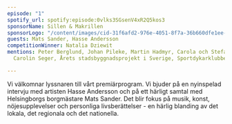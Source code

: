 ```yaml
---
episode: "1"
spotify_url: spotify:episode:0vlks3SGsenV4xR2Q5kos3
sponsorName: Sillen & Makrillen
sponsorLogo: "/content/images/cid-31f6afd2-976e-4051-8f7a-36b660dfe1ee-1.jpg"
guests: Mats Sander, Hasse Andersson
competitionWinner: Natalia Dziewit
mentions: Peter Berglund, Johan Pileke, Martin Hadmyr, Carola och Stefan Jarnung,
  Carolin Seger, Årets stadsbyggnadsprojekt i Sverige, Sportdykarklubben Delfinen

---
```

Vi välkomnar lyssnaren till vårt premiärprogram. Vi bjuder på en nyinspelad intervju med artisten Hasse Andersson och på ett härligt samtal med Helsingborgs borgmästare Mats Sander. Det blir fokus på musik, konst, nöjesupplevelser och personliga livsberättelser - en härlig blanding av det lokala, det regionala och det nationella.